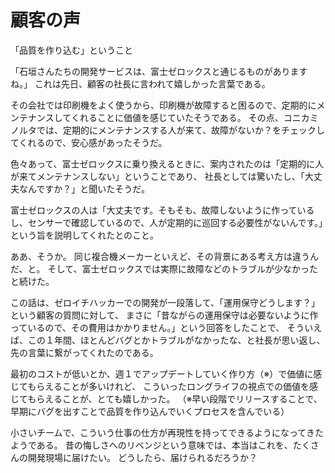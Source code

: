 # 顧客の声
「品質を作り込む」ということ

「石垣さんたちの開発サービスは、富士ゼロックスと通じるものがありますね。」
これは先日、顧客の社長に言われて嬉しかった言葉である。

その会社では印刷機をよく使うから、印刷機が故障すると困るので、定期的にメンテナンスしてくれることに価値を感じていたそうである。
その点、コニカミノルタでは、定期的にメンテナンスする人が来て、故障がないか？をチェックしてくれるので、安心感があったそうだ。

色々あって、富士ゼロックスに乗り換えるときに、案内されたのは「定期的に人が来てメンテナンスしない」ということであり、
社長としては驚いたし、「大丈夫なんですか？」と聞いたそうだ。

富士ゼロックスの人は「大丈夫です。そもそも、故障しないように作っているし、センサーで確認しているので、人が定期的に巡回する必要性がないんです。」という旨を説明してくれたとのこと。

ああ、そうか。
同じ複合機メーカーといえど、その背景にある考え方は違うんだ、と。
そして、富士ゼロックスでは実際に故障などのトラブルが少なかったと続けた。

この話は、ゼロイチハッカーでの開発が一段落して、「運用保守どうします？」という顧客の質問に対して、
まさに「昔ながらの運用保守は必要ないように作っているので、その費用はかかりません。」という回答をしたことで、
そういえば、この１年間、ほとんどバグとかトラブルがなかったな、と社長が思い返し、先の言葉に繋がってくれたのである。

最初のコストが低いとか、週１でアップデートしていく作り方（※）で価値に感じてもらえることが多いけれど、
こういったロングライフの視点での価値を感じてもらえることが、とても嬉しかった。
（※早い段階でリリースすることで、早期にバグを出すことで品質を作り込んでいくプロセスを含んでいる）

小さいチームで、こういう仕事の仕方が再現性を持ってできるようになってきたようである。
昔の悔しさへのリベンジという意味では、本当はこれを、たくさんの開発現場に届けたい。
どうしたら、届けられるだろうか？

